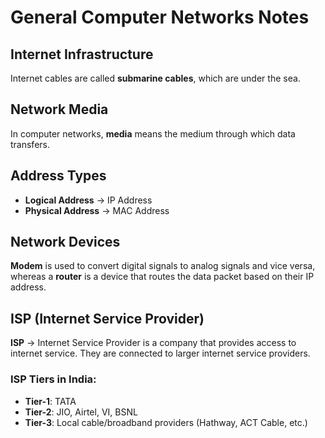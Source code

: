 # General Computer Networks Notes

## Internet Infrastructure
Internet cables are called **submarine cables**, which are under the sea.

## Network Media
In computer networks, **media** means the medium through which data transfers.

## Address Types
- **Logical Address** → IP Address
- **Physical Address** → MAC Address

## Network Devices
**Modem** is used to convert digital signals to analog signals and vice versa, whereas a **router** is a device that routes the data packet based on their IP address.

## ISP (Internet Service Provider)
**ISP** → Internet Service Provider is a company that provides access to internet service. They are connected to larger internet service providers.

### ISP Tiers in India:
- **Tier-1**: TATA
- **Tier-2**: JIO, Airtel, VI, BSNL
- **Tier-3**: Local cable/broadband providers (Hathway, ACT Cable, etc.)